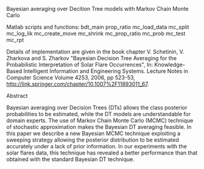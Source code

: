 Bayesian averaging over Decition Tree models with Markov Chain Monte Carlo

Matlab scripts and functions: 
	bdt_main
    prop_ratio
    mc_load_data
    mc_split
	mc_log_lik
	mc_create_move
	mc_shrink
	mc_prop_ratio
	mc_prob
	mc_test
	mc_rpt

Details of implementation are given in the book chapter V. Schetinin, V. Zharkova and S. Zharkov "Bayesian Decision Tree Averaging for the Probabilistic Interpretation of Solar Flare Occurrences", In: Knowledge-Based Intelligent Information and Engineering Systems. Lecture Notes in Computer Science Volume 4253, 2006, pp 523-53, http://link.springer.com/chapter/10.1007%2F11893011_67. 

Abstract

Bayesian averaging over Decision Trees (DTs) allows the class posterior probabilities to be estimated, while the DT models are understandable for domain experts. The use of Markov Chain Monte Carlo (MCMC) technique of stochastic approximation makes the Bayesian DT averaging feasible. In this paper we describe a new Bayesian MCMC technique exploiting a sweeping strategy allowing the posterior distribution to be estimated accurately under a lack of prior information. In our experiments with the solar flares data, this technique has revealed a better performance than that obtained with the standard Bayesian DT technique.


